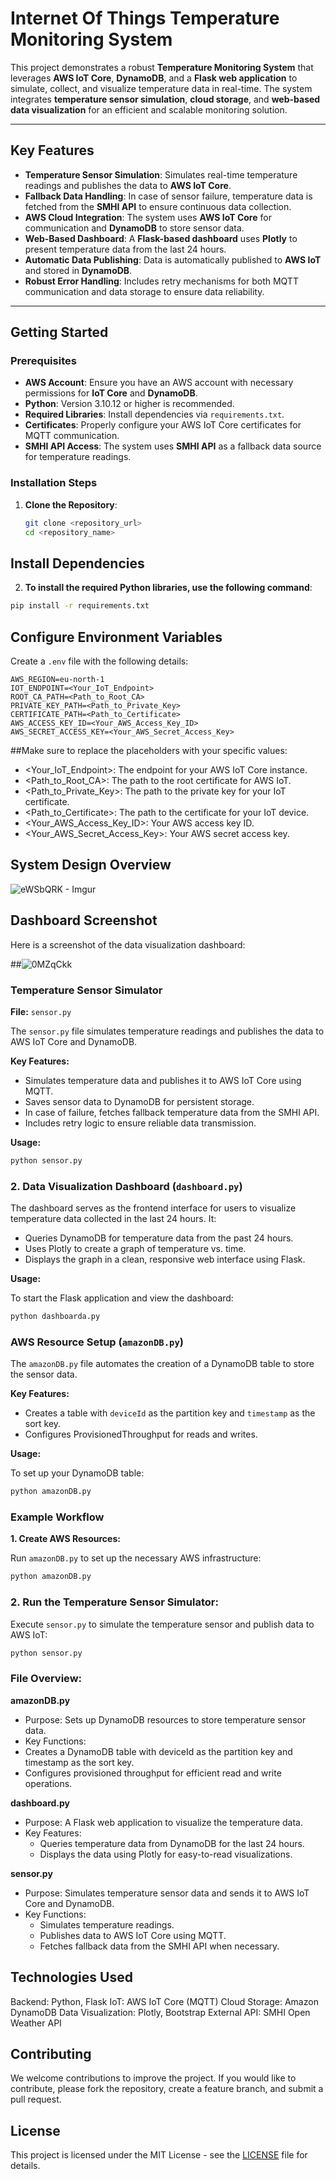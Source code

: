 # Internet Of Things Temperature Monitoring System

This project demonstrates a robust **Temperature Monitoring System** that leverages **AWS IoT Core**, **DynamoDB**, and a **Flask web application** to simulate, collect, and visualize temperature data in real-time. The system integrates **temperature sensor simulation**, **cloud storage**, and **web-based data visualization** for an efficient and scalable monitoring solution.

---

## Key Features

- **Temperature Sensor Simulation**: Simulates real-time temperature readings and publishes the data to **AWS IoT Core**.
- **Fallback Data Handling**: In case of sensor failure, temperature data is fetched from the **SMHI API** to ensure continuous data collection.
- **AWS Cloud Integration**: The system uses **AWS IoT Core** for communication and **DynamoDB** to store sensor data.
- **Web-Based Dashboard**: A **Flask-based dashboard** uses **Plotly** to present temperature data from the last 24 hours.
- **Automatic Data Publishing**: Data is automatically published to **AWS IoT** and stored in **DynamoDB**.
- **Robust Error Handling**: Includes retry mechanisms for both MQTT communication and data storage to ensure data reliability.

---

## Getting Started

### Prerequisites

- **AWS Account**: Ensure you have an AWS account with necessary permissions for **IoT Core** and **DynamoDB**.
- **Python**: Version 3.10.12 or higher is recommended.
- **Required Libraries**: Install dependencies via `requirements.txt`.
- **Certificates**: Properly configure your AWS IoT Core certificates for MQTT communication.
- **SMHI API Access**: The system uses **SMHI API** as a fallback data source for temperature readings.

### Installation Steps

1. **Clone the Repository**:
   ```bash
   git clone <repository_url>
   cd <repository_name>
## Install Dependencies

2. **To install the required Python libraries, use the following command**:

```bash
pip install -r requirements.txt
```

## Configure Environment Variables

Create a `.env` file with the following details:

```env
AWS_REGION=eu-north-1
IOT_ENDPOINT=<Your_IoT_Endpoint>
ROOT_CA_PATH=<Path_to_Root_CA>
PRIVATE_KEY_PATH=<Path_to_Private_Key>
CERTIFICATE_PATH=<Path_to_Certificate>
AWS_ACCESS_KEY_ID=<Your_AWS_Access_Key_ID>
AWS_SECRET_ACCESS_KEY=<Your_AWS_Secret_Access_Key>
```


##Make sure to replace the placeholders with your specific values:

- <Your_IoT_Endpoint>: The endpoint for your AWS IoT Core instance.
- <Path_to_Root_CA>: The path to the root certificate for AWS IoT.
- <Path_to_Private_Key>: The path to the private key for your IoT certificate.
- <Path_to_Certificate>: The path to the certificate for your IoT device.
- <Your_AWS_Access_Key_ID>: Your AWS access key ID.
- <Your_AWS_Secret_Access_Key>: Your AWS secret access key.

## System Design Overview

![eWSbQRK - Imgur](https://github.com/user-attachments/assets/5ba824d4-b233-485e-a248-44abed0e1840)




## Dashboard Screenshot

Here is a screenshot of the data visualization dashboard:


##![0MZqCkk](https://github.com/user-attachments/assets/382cbfcb-96fa-408a-9b8f-e2a3fcbefe4a)




### Temperature Sensor Simulator
**File:** `sensor.py`

The `sensor.py` file simulates temperature readings and publishes the data to AWS IoT Core and DynamoDB.

**Key Features:**

- Simulates temperature data and publishes it to AWS IoT Core using MQTT.
- Saves sensor data to DynamoDB for persistent storage.
- In case of failure, fetches fallback temperature data from the SMHI API.
- Includes retry logic to ensure reliable data transmission.

**Usage:**

```bash
python sensor.py

```

### 2. Data Visualization Dashboard (`dashboard.py`)

The dashboard serves as the frontend interface for users to visualize temperature data collected in the last 24 hours. It:

- Queries DynamoDB for temperature data from the past 24 hours.
- Uses Plotly to create a graph of temperature vs. time.
- Displays the graph in a clean, responsive web interface using Flask.

**Usage:**

To start the Flask application and view the dashboard:

```bash
python dashboarda.py

```
### AWS Resource Setup (`amazonDB.py`)

The `amazonDB.py` file automates the creation of a DynamoDB table to store the sensor data.

**Key Features:**

- Creates a table with `deviceId` as the partition key and `timestamp` as the sort key.
- Configures ProvisionedThroughput for reads and writes.

**Usage:**

To set up your DynamoDB table:

```bash
python amazonDB.py
```

### Example Workflow

**1. Create AWS Resources:**

Run `amazonDB.py` to set up the necessary AWS infrastructure:

```bash
python amazonDB.py
```

### 2. Run the Temperature Sensor Simulator:

Execute `sensor.py` to simulate the temperature sensor and publish data to AWS IoT:

```bash
python sensor.py
```
### File Overview:

**amazonDB.py**
- Purpose: Sets up DynamoDB resources to store temperature sensor data.
- Key Functions:
 - Creates a DynamoDB table with deviceId as the partition key and timestamp as the sort key.
 - Configures provisioned throughput for efficient read and write operations.

**dashboard.py**
- Purpose: A Flask web application to visualize the temperature data.
- Key Features:
  - Queries temperature data from DynamoDB for the last 24 hours.
  - Displays the data using Plotly for easy-to-read visualizations.

**sensor.py**
- Purpose: Simulates temperature sensor data and sends it to AWS IoT Core and DynamoDB.
- Key Functions:
   - Simulates temperature readings.
   - Publishes data to AWS IoT Core using MQTT.
   - Fetches fallback data from the SMHI API when necessary.



## Technologies Used
Backend: Python, Flask
IoT: AWS IoT Core (MQTT)
Cloud Storage: Amazon DynamoDB
Data Visualization: Plotly, Bootstrap
External API: SMHI Open Weather API



## Contributing
We welcome contributions to improve the project. If you would like to contribute, please fork the repository, create a feature branch, and submit a pull request.




## License

This project is licensed under the MIT License - see the [LICENSE](LICENSE) file for details.

